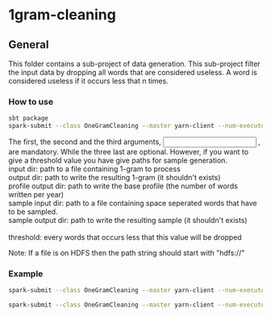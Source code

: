 # 1gram-cleaning #


## General ##

This folder contains a sub-project of data generation.
This sub-project filter the input data by dropping all words that are considered useless.
A word is considered useless if it occurs less that n times.


### How to use
```bash
sbt package
spark-submit --class OneGramCleaning --master yarn-client --num-executors <numExecutors> target/scala-2.10/onegramcleaning_2.10-1.0.jar <input dir> <output dir> <base profile output dir> <sample input dir> <sample output dir> <threshold>
```
The first, the second  and the third arguments, <input dir> <output dir> <base profile output dir>, are mandatory. While the three last are optional. However, if you want to give a threshold value you have give paths for sample generation.<br />
input dir: path to a file containing 1-gram to process<br />
output dir: path to write the resulting 1-gram (it shouldn't exists)<br />
profile output dir: path to write the base profile (the number of words written per year)<br />
sample input dir: path to a file containing space seperated words that have to be sampled.<br />
sample output dir: path to write the resulting sample (it shouldn't exists)<br />
<br />
threshold: every words that occurs less that this value will be dropped<br />

Note: If a file is on HDFS then the path string should start with "hdfs://"


### Example
```bash
spark-submit --class OneGramCleaning --master yarn-client --num-executors 20 target/scala-2.10/onegramcleaning_2.10-1.0.jar "hdfs:///projects/temporal-profiles/data-generation/1gram-generation/step2" "hdfs:///projects/temporal-profiles/data-generation/clean-1gram"
```

```bash
spark-submit --class OneGramCleaning --master yarn-client --num-executors 20 target/scala-2.10/onegramcleaning_2.10-1.0.jar "hdfs:///projects/temporal-profiles/data-generation/1gram-generation/step2" "hdfs:///projects/temporal-profiles/data-generation/clean-1gram" "hdfs:///projects/temporal-profiles/data-generation/sample/sampleList" "hdfs:///projects/temporal-profiles/data-generation/sample/full_samples" 30
```
